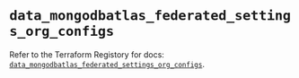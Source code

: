 # `data_mongodbatlas_federated_settings_org_configs`

Refer to the Terraform Registory for docs: [`data_mongodbatlas_federated_settings_org_configs`](https://www.terraform.io/docs/providers/mongodbatlas/d/federated_settings_org_configs).
